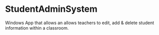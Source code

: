 # StudentAdminSystem
Windows App that allows an allows teachers to edit, add & delete student information within a classroom.
